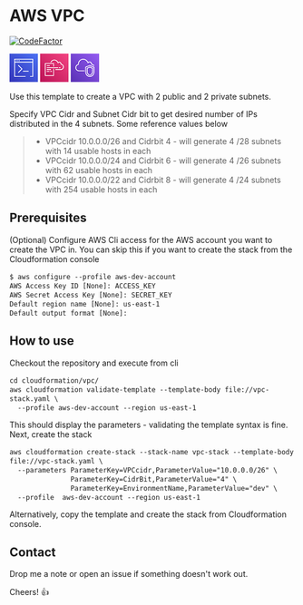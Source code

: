 # AWS VPC
[![CodeFactor](https://www.codefactor.io/repository/github/abiydv/aws-cf-vpc/badge)](https://www.codefactor.io/repository/github/abiydv/aws-cf-vpc)

![cli](https://github.com/abiydv/ref-docs/blob/master/images/logos/aws-cli_small.png)
![cf](https://github.com/abiydv/ref-docs/blob/master/images/logos/aws-cf_small.png)
![vpc](https://github.com/abiydv/ref-docs/blob/master/images/logos/aws-vpc_small.png)

Use this template to create a VPC with 2 public and 2 private subnets. 

Specify VPC Cidr and Subnet Cidr bit to get desired number of IPs distributed in the 4 subnets. 
Some reference values below 
> - VPCcidr 10.0.0.0/26 and Cidrbit 4 - will generate 4 /28 subnets with 14 usable hosts in each
> - VPCcidr 10.0.0.0/24 and Cidrbit 6 - will generate 4 /26 subnets with 62 usable hosts in each
> - VPCcidr 10.0.0.0/22 and Cidrbit 8 - will generate 4 /24 subnets with 254 usable hosts in each

## Prerequisites
(Optional) Configure AWS Cli access for the AWS account you want to create the VPC in. You can skip this if you want to create the stack from the Cloudformation console
```
$ aws configure --profile aws-dev-account
AWS Access Key ID [None]: ACCESS_KEY
AWS Secret Access Key [None]: SECRET_KEY
Default region name [None]: us-east-1
Default output format [None]:
```

## How to use
Checkout the repository and execute from cli
```
cd cloudformation/vpc/
aws cloudformation validate-template --template-body file://vpc-stack.yaml \
  --profile aws-dev-account --region us-east-1 
```
This should display the parameters - validating the template syntax is fine. Next, create the stack

```
aws cloudformation create-stack --stack-name vpc-stack --template-body file://vpc-stack.yaml \
  --parameters ParameterKey=VPCcidr,ParameterValue="10.0.0.0/26" \
               ParameterKey=CidrBit,ParameterValue="4" \
               ParameterKey=EnvironmentName,ParameterValue="dev" \
  --profile  aws-dev-account --region us-east-1
```
Alternatively, copy the template and create the stack from Cloudformation console.

## Contact
Drop me a note or open an issue if something doesn't work out.

Cheers! :thumbsup:

